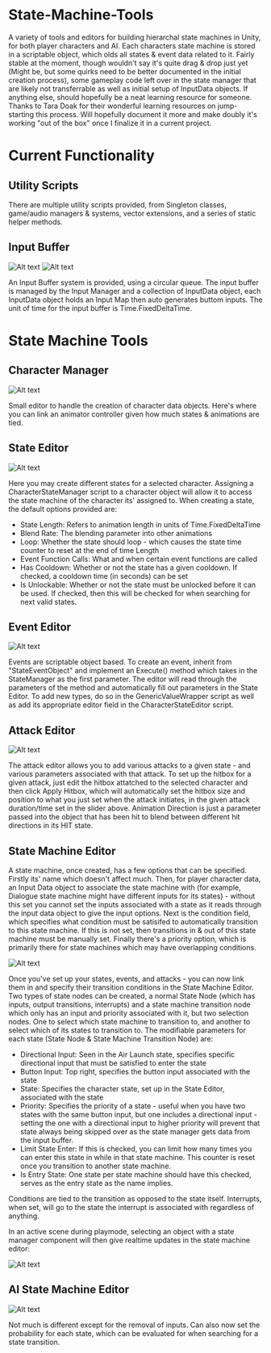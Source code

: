 # State-Machine-Tools
A variety of tools and editors for building hierarchal state machines in Unity, for both player characters and AI. Each characters state machine is stored in a scriptable object, which olds all states & event data related to it. Fairly stable at the moment, though wouldn't say it's quite drag & drop just yet (Might be, but some quirks need to be better documented in the initial creation process), some gameplay code left over in the state manager that are likely not transferrable as well as initial setup of InputData objects. If anything else, should hopefully be a neat learning resource for someone. Thanks to Tara Doak for their wonderful learning resources on jump-starting this process. Will hopefully document it more and make doubly it's working "out of the box" once I finalize it in a current project.

#

# Current Functionality

## Utility Scripts
There are multiple utility scripts provided, from Singleton classes, game/audio managers & systems, vector extensions, and a series of static helper methods.

## Input Buffer
![Alt text](Screenshots/InputData.png?raw=true "Character State Editor Example")
![Alt text](Screenshots/InputManager.png?raw=true "Character State Editor Example")

An Input Buffer system is provided, using a circular queue. The input buffer is managed by the Input Manager and a collection of InputData object, each InputData object holds an Input Map then auto generates buttom inputs. The unit of time for the input buffer is Time.FixedDeltaTime.

# State Machine Tools

## Character Manager
![Alt text](Screenshots/CharacterManager.png?raw=true "Character State Editor Example")

Small editor to handle the creation of character data objects. Here's where you can link an animator controller given how much states & animations are tied.

## State Editor

![Alt text](Screenshots/StateEditor.png?raw=true "Character State Editor Example")

Here you may create different states for a selected character. Assigning a CharacterStateManager script to a character object will allow it to access the state machine of the character its' assigned to. When creating a state, the default options provided are:

- State Length: Refers to animation length in units of Time.FixedDeltaTime
- Blend Rate: The blending parameter into other animations
- Loop: Whether the state should loop - which causes the state time counter to reset at the end of time Length
- Event Function Calls: What and when certain event functions are called
- Has Cooldown: Whether or not the state has a given cooldown. If checked, a cooldown time (in seconds) can be set
- Is Unlockable: Whether or not the state must be unlocked before it can be used. If checked, then this will be checked for when searching for next valid states.

## Event Editor

![Alt text](Screenshots/EventEditor.png?raw=true "Event Script Editor Example")

Events are scriptable object based. To create an event, inherit from "StateEventObject" and implement an Execute() method which takes in the StateManager as the first parameter. The editor will read through the parameters of the method and automatically fill out parameters in the State Editor.
To add new types, do so in the GenericValueWrapper script as well as add its appropriate editor field in the CharacterStateEditor script.

## Attack Editor

![Alt text](Screenshots/AttackEditor.png?raw=true "Attack Editor Example")

The attack editor allows you to add various attacks to a given state - and various parameters associated with that attack. To set up the hitbox for a given attack, just edit the hitbox attatched to the selected character and then click Apply Hitbox, which will automatically set the hitbox size and position to what you just set when the attack initiates, in the given attack duration/time set in the slider above. Animation Direction is just a parameter passed into the object that has been hit to blend between different hit directions in its HIT state.

## State Machine Editor

A state machine, once created, has a few options that can be specified. Firstly its' name which doesn't affect much. Then, for player character data, an Input Data object to associate the state machine with (for example, Dialogue state machine might have different inputs for its states) - without this set you cannot set the inputs associated with a state as it reads through the input data object to give the input options. Next is the condition field, which specifies what condition must be satisifed to automatically transition to this state machine. If this is not set, then transitions in & out of this state machine must be manually set. Finally there's a priority option, which is primarily there for state machines which may have overlapping conditions.

![Alt text](Screenshots/StateMachineEditor.png?raw=true "State Machine Editor Example")

Once you've set up your states, events, and attacks - you can now link them in and specify their transition conditions in the State Machine Editor. Two types of state nodes can be created, a normal State Node (which has inputs, output transitions, interrupts) and a state machine transition node which only has an input and priority associated with it, but two selection nodes. One to select which state machine to transition to, and another to select which of its states to transition to. The modifiable parameters for each state (State Node & State Machine Transition Node) are:

- Directional Input: Seen in the Air Launch state, specifies specific directional input that must be satisfied to enter the state
- Button Input: Top right, specifies the button input associated with the state
- State: Specifies the character state, set up in the State Editor, associated with the state
- Priority: Specifies the priority of a state - useful when you have two states with the same button input, but one includes a directional input - setting the one with a directional input to higher priority will prevent that state always being skipped over as the state manager gets data from the input buffer.
- Limit State Enter: If this is checked, you can limit how many times you can enter this state in while in that state machine. This counter is reset once you transition to another state machine.
- Is Entry State: One state per state machine should have this checked, serves as the entry state as the name implies.

Conditions are tied to the transition as opposed to the state itself. Interrupts, when set, will go to the state the interrupt is associated with regardless of anything.

In an active scene during playmode, selecting an object with a state manager component will then give realtime updates in the state machine editor:

![Alt text](Screenshots/realtime.png?raw=true "Real Time Updates Example")


## AI State Machine Editor

![Alt text](Screenshots/AIStateMachine.png?raw=true "AI State Machine Editor Example")

Not much is different except for the removal of inputs. Can also now set the probability for each state, which can be evaluated for when searching for a state transition.

